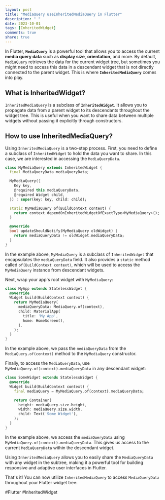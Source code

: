 ```yaml
---
layout: post
title: "MediaQuery useInheritedMediaQuery in Flutter"
description: " "
date: 2023-10-01
tags: [InheritedWidget]
comments: true
share: true
---
```


In Flutter, **`MediaQuery`** is a powerful tool that allows you to access the current **media query data** such as **display size**, **orientation**, and more. By default, `MediaQuery` retrieves the data for the current widget tree, but sometimes you might need to access this data in a descendant widget that is not directly connected to the parent widget. This is where **`InheritedMediaQuery`** comes into play.

## What is InheritedWidget?

`InheritedMediaQuery` is a subclass of **`InheritedWidget`**. It allows you to propagate data from a parent widget to its descendants throughout the widget tree. This is useful when you want to share data between multiple widgets without passing it explicitly through constructors.

## How to use InheritedMediaQuery?

Using `InheritedMediaQuery` is a two-step process. First, you need to define a subclass of `InheritedWidget` to hold the data you want to share. In this case, we are interested in accessing the `MediaQueryData`.

```dart
class MyMediaQuery extends InheritedWidget {
  final MediaQueryData mediaQueryData;

  MyMediaQuery({
    Key key,
    @required this.mediaQueryData,
    @required Widget child,
  }) : super(key: key, child: child);

  static MyMediaQuery of(BuildContext context) {
    return context.dependOnInheritedWidgetOfExactType<MyMediaQuery>();
  }

  @override
  bool updateShouldNotify(MyMediaQuery oldWidget) {
    return mediaQueryData != oldWidget.mediaQueryData;
  }
}
```

In the example above, `MyMediaQuery` is a subclass of `InheritedWidget` that encapsulates the `mediaQueryData` field. It also provides a `static` method called `of(BuildContext context)`, which will be used to access the `MyMediaQuery` instance from descendant widgets.

Next, wrap your app's root widget with `MyMediaQuery`:

```dart
class MyApp extends StatelessWidget {
  @override
  Widget build(BuildContext context) {
    return MyMediaQuery(
      mediaQueryData: MediaQuery.of(context),
      child: MaterialApp(
        title: 'My App',
        home: HomeScreen(),
      ),
    );
  }
}
```

In the example above, we pass the `mediaQueryData` from the `MediaQuery.of(context)` method to the `MyMediaQuery` constructor.

Finally, to access the `MediaQueryData`, use `MyMediaQuery.of(context).mediaQueryData` in any descendant widget:

```dart
class SomeWidget extends StatelessWidget {
  @override
  Widget build(BuildContext context) {
    final mediaQuery = MyMediaQuery.of(context).mediaQueryData;

    return Container(
      height: mediaQuery.size.height,
      width: mediaQuery.size.width,
      child: Text('Some Widget'),
    );
  }
}
```

In the example above, we access the `mediaQueryData` using `MyMediaQuery.of(context).mediaQueryData`. This gives us access to the current `MediaQueryData` within the descendant widget.

Using `InheritedMediaQuery` allows you to easily share the `MediaQueryData` with any widget in the subtree, making it a powerful tool for building responsive and adaptive user interfaces in Flutter.

That's it! You can now utilize `InheritedMediaQuery` to access `MediaQueryData` throughout your Flutter widget tree.

#Flutter #InheritedWidget